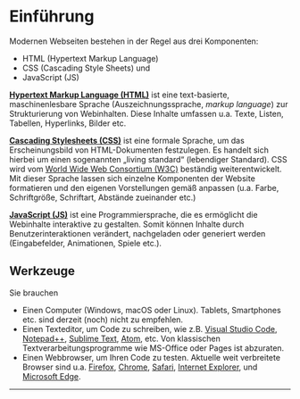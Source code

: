 # Einführung

Modernen Webseiten bestehen in der Regel aus drei Komponenten:
* HTML (Hypertext Markup Language)
* CSS (Cascading Style Sheets) und
* JavaScript (JS)

[__Hypertext Markup Language (HTML)__](https://de.wikipedia.org/wiki/Hypertext_Markup_Language) ist eine text-basierte, maschinenlesbare Sprache (Auszeichnungssprache, _markup language_) zur Strukturierung von Webinhalten. Diese Inhalte umfassen u.a. Texte, Listen, Tabellen, Hyperlinks, Bilder etc. 

[__Cascading Stylesheets (CSS)__](https://de.wikipedia.org/wiki/Cascading_Style_Sheets) ist eine  formale Sprache, um das Erscheinungsbild von HTML-Dokumenten festzulegen. Es handelt sich hierbei um einen sogenannten „living standard“ (lebendiger Standard). CSS wird vom [World Wide Web Consortium (W3C)](https://de.wikipedia.org/wiki/World_Wide_Web_Consortium) beständig weiterentwickelt.
Mit dieser Sprache lassen sich einzelne Komponenten der Website formatieren und den eigenen Vorstellungen gemäß anpassen (u.a. Farbe, Schriftgröße, Schriftart, Abstände zueinander etc.)

[__JavaScript (JS)__](https://de.wikipedia.org/wiki/JavaScript) ist eine Programmiersprache, die es ermöglicht die Webinhalte interaktive zu gestalten. Somit können Inhalte durch Benutzerinteraktionen verändert, nachgeladen oder generiert werden (Eingabefelder, Animationen, Spiele etc.).

## Werkzeuge 

Sie brauchen 

* Einen Computer (Windows, macOS oder Linux). Tablets, Smartphones etc. sind derzeit (noch) nicht zu empfehlen.
* Einen Texteditor, um Code zu schreiben, wie z.B. [Visual Studio Code](https://code.visualstudio.com/), [Notepad++](https://notepad-plus-plus.org/), [Sublime Text](https://www.sublimetext.com/), [Atom](https://atom.io/), etc. Von klassischen Textverarbeitungsprogramme wie MS-Office oder Pages ist abzuraten.
* Einen Webbrowser, um Ihren Code zu testen. Aktuelle weit verbreitete Browser sind u.a. [Firefox](https://www.mozilla.org/en-US/firefox/new/), [Chrome](https://www.google.com/chrome/browser/), [Safari](https://www.apple.com/safari/), [Internet Explorer](http://windows.microsoft.com/en-us/internet-explorer/download-ie), und [Microsoft Edge](https://www.microsoft.com/en-us/windows/microsoft-edge). 

***